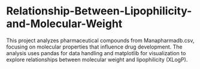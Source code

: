 # Relationship-Between-Lipophilicity-and-Molecular-Weight
This project analyzes pharmaceutical compounds from Manapharmadb.csv, focusing on molecular properties that influence drug development. The analysis uses pandas for data handling and matplotlib for visualization to explore relationships between molecular weight and lipophilicity (XLogP).
